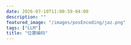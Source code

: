 ```yaml
---
date: 2026-07-10T11:00:59-04:00
description: ""
featured_image: "/images/posEncoding/jaz.png"
tags: ["LLM"]
title: "位置编码"
---
```



